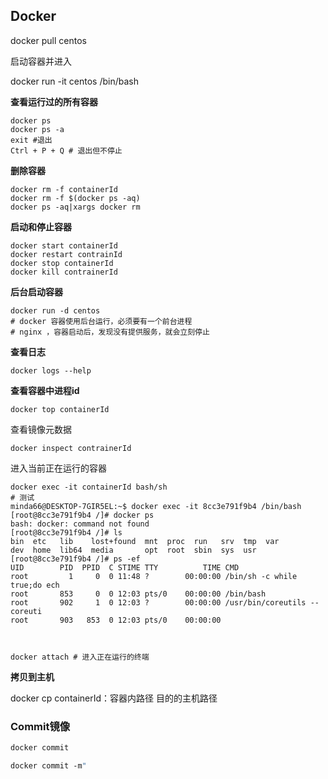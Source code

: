 ## Docker

docker pull centos

启动容器并进入

docker run -it centos /bin/bash 



**查看运行过的所有容器**

```shell
docker ps
docker ps -a 
exit #退出
Ctrl + P + Q # 退出但不停止
```

**删除容器**

```shell
docker rm -f containerId
docker rm -f $(docker ps -aq)
docker ps -aq|xargs docker rm
```

**启动和停止容器**

```shell
docker start containerId
docker restart contrainId
docker stop containerId
docker kill contrainerId
```

**后台启动容器**

```shell
docker run -d centos
# docker 容器使用后台运行，必须要有一个前台进程
# nginx ，容器启动后，发现没有提供服务，就会立刻停止
```

**查看日志**

```
docker logs --help

```

**查看容器中进程id**

```
docker top containerId
```

查看镜像元数据

```shell
docker inspect contrainerId
```

进入当前正在运行的容器

```shell
docker exec -it containerId bash/sh  
# 测试
minda66@DESKTOP-7GIR5EL:~$ docker exec -it 8cc3e791f9b4 /bin/bash
[root@8cc3e791f9b4 /]# docker ps
bash: docker: command not found
[root@8cc3e791f9b4 /]# ls
bin  etc   lib    lost+found  mnt  proc  run   srv  tmp  var
dev  home  lib64  media       opt  root  sbin  sys  usr
[root@8cc3e791f9b4 /]# ps -ef
UID        PID  PPID  C STIME TTY          TIME CMD
root         1     0  0 11:48 ?        00:00:00 /bin/sh -c while true;do ech
root       853     0  0 12:03 pts/0    00:00:00 /bin/bash
root       902     1  0 12:03 ?        00:00:00 /usr/bin/coreutils --coreuti
root       903   853  0 12:03 pts/0    00:00:00 



docker attach # 进入正在运行的终端
```

**拷贝到主机**

docker cp containerId：容器内路径  目的的主机路径



### Commit镜像

``` do
docker commit

docker commit -m"
```

